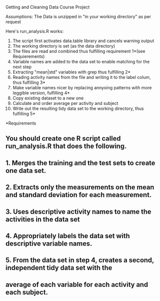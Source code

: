 Getting and Cleaning Data Course Project

Assumptions: 
The Data is unzipped in "in your working directory" as per request

Here's run_analysis.R works:

1. The script first activates data.table library and cancels warning output
2. The working directory is set (as the data directory) 
3. The files are read and combined thus fulfilling requirement 1*(see Requierements)
4. Variable names are added to the data set to enable matching for the next step
5. Extracting "mean|std" variables with grep thus fulfilling 2*
6. Reading activity names from the file and writing it to the label colum, thus fulfilling 3*
7. Make variable names nicer by replacing annyoing patterns with more leggible version, fulfilling 4*
8. Copy existing dataset to a new one
9. Calculate and order average per activity and subject
9. Write out the resulting tidy data set to the working directory, thus fulfilling 5*


*Requirements
## You should create one R script called run_analysis.R that does the following. 
## 1. Merges the training and the test sets to create one data set.
## 2. Extracts only the measurements on the mean and standard deviation for each measurement. 
## 3. Uses descriptive activity names to name the activities in the data set
## 4. Appropriately labels the data set with descriptive variable names. 
## 5. From the data set in step 4, creates a second, independent tidy data set with the 
##    average of each variable for each activity and each subject.
